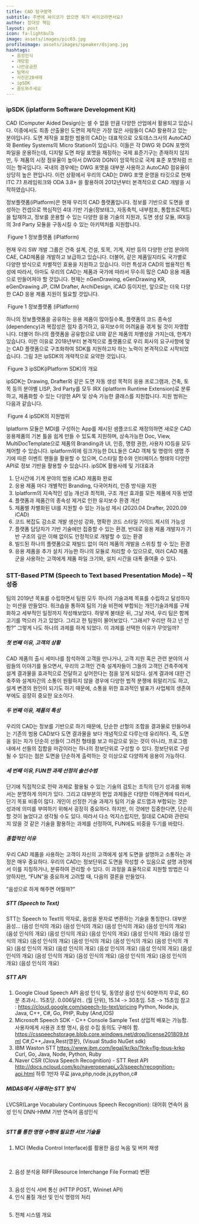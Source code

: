 ```yaml
---
title: CAD 탐구영역
subtitle: 주변에 싸이코가 없으면 제가 싸이코라면서요?
author: 장대성 책임
layout: post
icon: fa-lightbulb
image: assets/images/pic03.jpg
profileimage: assets/images/speaker/dsjang.jpg
hashtags: 
  - 음성인식
  - 개망함
  - 나만궁금한
  - 팀역사
  - 사진은28세때
  - ipSDK
  - 좀도와주세요
---
```


### ipSDK (iplatform Software Development Kit)

CAD (Computer Aided Design)는 셀 수 없을 만큼 다양한 산업에서 활용되고 있습니다. 이중에서도 최종 산출물인 도면의 제작은 가장 많은 사람들이 CAD 활용하고 있는 분야입니다. 도면 제작을 포함한 범용의 CAD는 대표적으로 오토데스크사의 AutoCAD와 Bentley Systems의 Micro Station이 있습니다. 이들은 각 DWG 와 DGN 포맷의 파일을 운용하는데, 디지털 도면 파일 포맷을 재정하는 국제 표준기구는 존재하지 않지만, 두 제품의 시장 점유율이 높아서 DWG와 DGN이 암묵적으로 국제 표준 포맷처럼 쓰이는 형국입니다. 국내의 경우에는 DWG 포맷을 대부분 사용하고 AutoCAD 점유율이 상당히 높은 편입니다. 이런 상황에서 우리의 CAD는 DWG 포맷 운영을 타깃으로 현재 ITC 7.1 프레임워크와 ODA 3.8+ 을 활용하여 2012년부터 본격적으로 CAD 개발을 시작하였습니다.

정보플랫폼(iPlatform)은 현재 우리의 CAD 플랫폼입니다. 정보를 기반으로 도면을 생성하는 컨셉으로 핵심적인 4대 기반 기술(정보태그, 자동축척, 내부참조, 통합프로젝트)을 탑재하고, 정보를 운용할 수 있는 다양한 응용 기술의 지원과, 도면 생성 모듈, IRX등의 3rd Party 모듈을 구동시킬 수 있는 아키텍처를 지원합니다. 

<span class="image centered"><img src="{{ 'assets/images/post/dsjang/pic_01.png' | relative_url }}" alt="" /></span>
Figure 1 정보플랫폼 (iPlatform)

현재 우리 SW 개발 그룹은 건축 설계, 건설, 토목, 기계, 지반 등의 다양한 산업 분야의 CAE, CAD제품을 개발하고 보급하고 있습니다. 더불어, 같은 제품일지라도 국가별로 다양한 방식으로 차별적인 효용을 지원하고 있습니다. 이런 특성과 CAD의 범용적인 특성에 따라서, 아마도 우리의 CAD는 제품과 국가에 따라서 무수히 많은 CAD 응용 제품으로 만들어져야 할 것입니다. 현재는 nGenDrawing, eGenDrawing KR, eGenDrawing JP, CIM Drafter, ArchiDesign, iCAD 등이지만, 앞으로는 더욱 다양한 CAD 응용 제품 지원이 필요할 것입니다.

<span class="image centered"><img src="{{ 'assets/images/post/dsjang/pic_02.png' | relative_url }}" alt="" /></span>
Figure 1 정보플랫폼 (iPlatform)

하나의 정보플랫폼을 공유하는 응용 제품이 많아질수록, 플랫폼의 코드 종속성(dependency)과 복잡성은 점차 증가하고, 유지보수의 어려움을 겪게 될 것이 자명합니다. 더불어 하나의 플랫폼을 공유함으로 UI와 같은 제품의 차별성을 가지는데, 한계가 있습니다. 이런 이유로 2018년부터 본격적으로 플랫폼으로 우리 회사의 요구사항에 맞는 CAD 플랫폼으로 구조화하여 SDK를 지원하고자 하는 노력이 본격적으로 시작되었습니다. 그림 3은 ipSDK의 개략적으로 요약한 것입니다.

<span class="image centered"><img src="{{ 'assets/images/post/dsjang/pic_03.png' | relative_url }}" alt="" /></span>
Figure 3 ipSDK(iPlatform SDK)의 개요

ipSDK는 Drawing, Drafter와 같은 도면 자동 생성 목적의 응용 프로그램과, 건축, 토목 등의 분야별 LISP, 3rd Party를 모두 IRX (iplatform Runtime Extension)로 분류하고, 제품화할 수 있는 다양한 API 및 상속 가능한 클래스를 지원합니다. 지원 범위는 다음과 같습니다.

<span class="image centered"><img src="{{ 'assets/images/post/dsjang/pic_04.png' | relative_url }}" alt="" /></span>
Figure 4 ipSDK의 지원범위

Iplatform 모듈은 MDI를 구성하는 App를 제시된 샘플코드로 재정의하면 새로운 CAD 응용제품의 기본 틀을 쉽게 만들 수 있도록 지원하며, 상속가능한 Doc, View, MultiDocTemplate으로 제품의 Branding과 UI, 인증, 명령 권한, 사용자 IO등을 모두 제어할 수 있습니다. iplatform외에 링크가능한 DLL들은 CAD 객체 및 명령의 생명 주기에 따른 이벤트 핸들을 활용할 수 있으며, C스타일 함수와 인터페이스 형태의 다양한 API로 정보 기반을 활용할 수 있습니다.
ipSDK 활용사례 및 기대효과
1.	단시간에 기계 분야의 범용 iCAD 제품화 완료
2.	응용 제품 마다 개별적인 Branding, 다국어처리, 인증 방식을 지원
3.	Iplatform의 지속적인 성능 개선과 최적화, 구조 개선 효과를 모든 제품에 자동 반영
4.	플랫폼과 제품간의 종속성 제거로 인한 유지보수 환경 개선
5.	제품별 차별화된 UI를 지원할 수 있는 가능성 제시 (2020.04 Drafter, 2020.09 iCAD)
6.	코드 복잡도 감소로 개발 생산성 강화, 명확한 코드 스타일 가이드 제시의 가능성
7.	플랫폼 담당자가 기반 기술에만 집중할 수 있는 환경, 반대로 응용 제품 개발자가 기반 구조의 깊은 이해 없이도 안정적으로 개발할 수 있는 환경
8.	빌드된 하나의 플랫폼으로 재빌드 없이 여러 제품의 개발을 스위칭 할 수 있는 환경
9.	응용 제품을 추가 설치 가능한 하나의 모듈로 처리할 수 있으므로, 여러 CAD 제품 군을 사용하는 고객에게 제품 파일 크기와, 설치 시간을 대폭 줄여줄 수 있다.

### STT-Based PTM (Speech to Text based Presentation Mode) – 작성중
팀의 2019년 목표를 수립하면서 팀원 모두 하나의 기술과제 목표를 수립하고 달성하자는 미션을 만들었다. 워크숍을 통하여 팀의 기술 비전에 부합되는 개인기술과제를 구체화하고 세부적인 일정까지 작성해보았다. 하얗게 불태운 뒤, 그날 저녁, 우리 팀은 함께 고기를 먹으러 가고 있었다. 그리고 한 팀원이 물어보았다. “그래서? 우리만 하고 넌 안 함?” 그렇게 나도 하나의 과제를 하게 되었다. 이 과제를 선택한 이유가 무엇일까? 

##### 첫 번째 이유, 고객의 상황
CAD 제품의 출시 세미나를 참석하여 고객을 만나거나, 고객 지원 혹은 관련 분야의 사람들의 이야기를 들으면서, 우리의 고객인 건축 설계자들이 그들의 고객인 건축주에게 설계 결과물을 효과적으로 전달하고 싶어한다는 점을 알게 되었다. 설계 결과에 대한 건축주와 설계자간의 소통이 원활하지 않을 경우에 다양한 법적 분쟁에 휘말리기도 하고, 설계 변경의 원인이 되기도 하기 때문에, 소통을 위한 효과적인 발표가 사업체의 생존여부에도 굉장히 중요한 요소이다.

##### 두 번째 이유, 제품의 특성
우리의 CAD는 정보를 기반으로 하기 때문에, 단순한 선형의 조합을 결과물로 만들어내는 기존의 범용 CAD보다 도면 결과물을 보다 개념적으로 다루는데 유리하다. 즉, 도면을 읽는 자가 단순히 선들이 그려진 형태를 보고 마감으로 읽는 것이 아니라, 프로그램 내에서 선들의 집합을 마감이라는 하나의 정보단위로 구성할 수 있다. 정보단위로 구성될 수 있다는 점은 도면을 단순하게 출력하는 것 이상으로 다양하게 응용이 가능하다.

##### 세 번째 이유, FUN한 과제 선정의 솔선수범
단기에 직접적으로 전략 과제로 활용될 수 있는 기술의 검토는 조직의 단기 성과를 위해서는 분명하게 의미가 있다. 그리고 대부분의 현업 과제들은 다양한 이해관계에 따라서, 단기 목표 비중이 많다. 개인이 선정한 기술 과제가 팀의 기술 로드맵과 부합되는 것은 성과에 의미를 부여하기 위해서 굉장히 중요하다. 하지만, 이 것에만 집중한다면, 단순히 할 것이 늘었다고 생각될 수도 있다. 따라서 다소 억지스럽지만, 절대로 CAD와 관련되지 않을 것 같은 기술을 활용하는 과제를 선정하여, FUN에도 비중을 두기를 바랐다.

##### 종합적인 이유
우리 CAD 제품을 사용하는 고객이 자신의 고객에게 설계 도면을 설명하고 소통하는 과정은 매우 중요하다. 우리의 CAD는 정보단위로 도면을 작성할 수 있음으로 설명 과정에서 이를 지칭하거나, 분류하여 관리할 수 있다. 이 과정을 효율적으로 지원할 방법은 다양하지만, “FUN”을 중요하게 고려할 때, 다음의 결론을 만들었다.

“음성으로 하게 해주면 어떨까?”
<span class="image centered"><img src="{{ 'assets/images/post/dsjang/pic_05.png' | relative_url }}" alt="" /></span>

##### STT (Speech to Text)
STT는 Speech to Text의 약자로, 음성을 문자로 변환하는 기술을 통칭한다. 대부분 음성… (음성 인식의 개요) (음성 인식의 개요) (음성 인식의 개요) (음성 인식의 개요) (음성 인식의 개요) (음성 인식의 개요) (음성 인식의 개요) (음성 인식의 개요) (음성 인식의 개요) (음성 인식의 개요) (음성 인식의 개요) (음성 인식의 개요) (음성 인식의 개요) (음성 인식의 개요) (음성 인식의 개요) (음성 인식의 개요) (음성 인식의 개요) (음성 인식의 개요) (음성 인식의 개요) (음성 인식의 개요) (음성 인식의 개요) (음성 인식의 개요) (음성 인식의 개요)

##### STT API 
1. Google Cloud Speech API
음성 인식 및, 동영상 음성 인식 60분까지 무료, 60분 초과시.. 15초당. 0.006달러..  (월 단위), 15.14 -> 30초임. 5초 -> 15초임 참고 : https://cloud.google.com/speech-to-text/pricing
Python, Node.js, Java, C++, C#, Go, PHP, Ruby (And,IOS)
2. Microsoft Speech SDK - C++ Console Sample Test 
상업적 배포는 가능함. 사용자에게 사용권 조항 명시, 음성 수집 동의도 구해야 함.
https://csspeechstorage.blob.core.windows.net/drop/license201809.html
C#,C++,Java,Rest(영문), (Visual Studio NuGet sdk)
3. IBM Waston STT
https://www.ibm.com/legal/kr/ko/?lnk=flg-tous-krko
Curl, Go, Java, Node, Python, Ruby
4. Naver CSR (Clova Speech Recognition) - STT Rest API
http://docs.ncloud.com/ko/naveropenapi_v3/speech/recognition-api.html
하루 1만자 무료
java,php,node.js,python,c#

##### MIDAS에서 사용하는 STT 방식
LVCSR(Large Vocabulary Continuous Speech Recognition): 대어휘 연속어 음성 인식
DNN-HMM 기반 연속어 음성인식

<span class="image centered"><img src="{{ 'assets/images/post/dsjang/pic_06.png' | relative_url }}" alt="" /></span>

##### STT를 통한 명령 수행에 필요한 서브 기술들
1.	MCI (Media Control Interface)를 활용한 음성 녹음 및 버퍼 재생

<span class="image centered"><img src="{{ 'assets/images/post/dsjang/pic_07.png' | relative_url }}" alt="" /></span>
<span class="image centered"><img src="{{ 'assets/images/post/dsjang/pic_08.png' | relative_url }}" alt="" /></span>
<span class="image centered"><img src="{{ 'assets/images/post/dsjang/pic_09.png' | relative_url }}" alt="" /></span>

2.	음성 분석용 RIFF(Resource Interchange File Format) 변환

<span class="image centered"><img src="{{ 'assets/images/post/dsjang/pic_10.png' | relative_url }}" alt="" /></span>

3.	음성 인식 서버 통신 (HTTP POST, Wininet API)
4.	인식 품질 개선 및 인식 명령의 처리

<span class="image centered"><img src="{{ 'assets/images/post/dsjang/pic_11.png' | relative_url }}" alt="" /></span>

5.	전체 시스템 개요